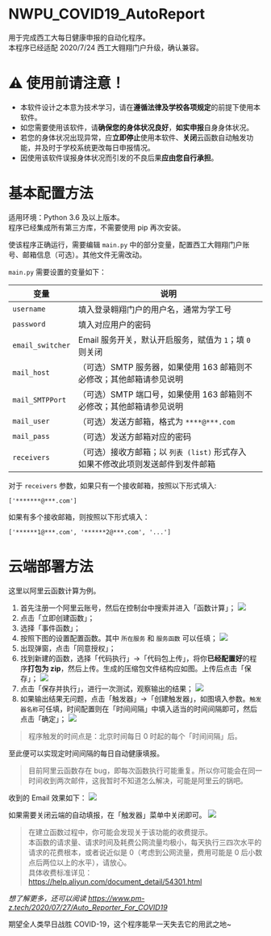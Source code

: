 # NWPU_COVID19_AutoReport
用于完成西工大每日健康申报的自动化程序。    
本程序已经适配 2020/7/24 西工大翱翔门户升级，确认兼容。

# ⚠️ 使用前请注意！
* 本软件设计之本意为技术学习，请在**遵循法律及学校各项规定**的前提下使用本软件。
* 如您需要使用该软件，请**确保您的身体状况良好**，**如实申报**自身身体状况。
* 若您的身体状况出现异常，应**立即停止**使用本软件、**关闭**云函数自动触发功能，并及时于学校系统更改每日申报情况。
* 因使用该软件误报身体状况而引发的不良后果**应由您自行承担**。

# 基本配置方法
适用环境：Python 3.6 及以上版本。      
程序已经集成所有第三方库，不需要使用 pip 再次安装。

使该程序正确运行，需要编辑 `main.py` 中的部分变量，配置西工大翱翔门户账号、邮箱信息（可选）。其他文件无需改动。

`main.py` 需要设置的变量如下：

变量 | 说明
-- | --
`username` | 填入登录翱翔门户的用户名，通常为学工号
`password` | 填入对应用户的密码
`email_switcher` | Email 服务开关，默认开启服务，赋值为 `1`；填 `0` 则关闭
`mail_host` | （可选）SMTP 服务器，如果使用 163 邮箱则不必修改；其他邮箱请参见说明
`mail_SMTPPort` | （可选）SMTP 端口号，如果使用 163 邮箱则不必修改；其他邮箱请参见说明
`mail_user` | （可选）发送方邮箱，格式为 `****@***.com`
`mail_pass` | （可选）发送方邮箱对应的密码
`receivers` | （可选）接收方邮箱；以 `列表 (list)` 形式存入<br>如果不修改此项则发送邮件到发件邮箱

对于 `receivers` 参数，如果只有一个接收邮箱，按照以下形式填入:
```
['*******@***.com']
```

如果有多个接收邮箱，则按照以下形式填入：
```
['******1@***.com', '******2@***.com', '...']
```

# 云端部署方法
这里以阿里云函数计算为例。
1) 首先注册一个阿里云账号，然后在控制台中搜索并进入「函数计算」；
![](https://oss.pm-z.tech/img/Auto_Reporter_For_COVID19/6.png)
2) 点击「立即创建函数」；
3) 选择「事件函数」；
4) 按照下图的设置配置函数。其中 `所在服务` 和 `服务函数` 可以任填；
![](https://oss.pm-z.tech/img/Auto_Reporter_For_COVID19/7.png)
5) 出现弹窗，点击「同意授权」；
6) 找到新建的函数，选择「代码执行」→「代码包上传」，将你**已经配置好**的程序**打包为 zip**，然后上传。生成的压缩包文件结构应如图。上传后点击「保存」；
![](https://oss.pm-z.tech/img/Auto_Reporter_For_COVID19/8.png)
7) 点击「保存并执行」，进行一次测试，观察输出的结果；
![](https://oss.pm-z.tech/img/Auto_Reporter_For_COVID19/9.png)
8) 如果输出结果无问题，点击「触发器」→「创建触发器」，如图填入参数。`触发器名称`可任填，时间配置则在「时间间隔」中填入适当的时间间隔即可，然后点击「确定」；
![](https://oss.pm-z.tech/img/Auto_Reporter_For_COVID19/10.png)

> 程序触发的时间点是：北京时间每日 0 时起的每个「时间间隔」后。

至此便可以实现定时间间隔的每日自动健康填报。

> 目前阿里云函数存在 bug，即每次函数执行可能重复。所以你可能会在同一时间收到两次邮件，这我暂时不知道怎么解决，可能是阿里云的锅吧。

收到的 Email 效果如下：
![](https://oss.pm-z.tech/img/Auto_Reporter_For_COVID19/12.png)

如果需要关闭云端的自动填报，在「触发器」菜单中关闭即可。
![](https://oss.pm-z.tech/img/Auto_Reporter_For_COVID19/11.png)

> 在建立函数过程中，你可能会发现关于该功能的收费提示。<br>本函数的请求量、请求时间及耗费公网流量均极小，每天执行三四次水平的请求的花费根本，或者说近似是 0（考虑到公网流量，费用可能是 0 后小数点后两位以上的水平），请放心。<br>具体收费标准详见：https://help.aliyun.com/document_detail/54301.html

_想了解更多，还可以阅读 https://www.pm-z.tech/2020/07/27/Auto_Reporter_For_COVID19_

期望全人类早日战胜 COVID-19，这个程序能早一天失去它的用武之地~